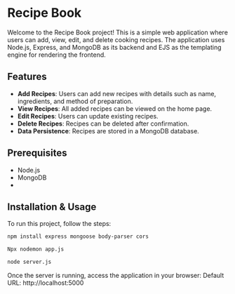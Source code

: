# Recipe Book

Welcome to the Recipe Book project! This is a simple web application where users can add, view, edit, and delete cooking recipes. The application uses Node.js, Express, and MongoDB as its backend and EJS as the templating engine for rendering the frontend.

## Features

- **Add Recipes**: Users can add new recipes with details such as name, ingredients, and method of preparation.
- **View Recipes**: All added recipes can be viewed on the home page.
- **Edit Recipes**: Users can update existing recipes.
- **Delete Recipes**: Recipes can be deleted after confirmation.
- **Data Persistence**: Recipes are stored in a MongoDB database.

## Prerequisites

- Node.js
- MongoDB
- 
## Installation & Usage

To run this project, follow the steps:

```bash
npm install express mongoose body-parser cors
```

```bash
Npx nodemon app.js
```
```bash
node server.js
```
Once the server is running, access the application in your browser: Default URL: http://localhost:5000

                  
 

